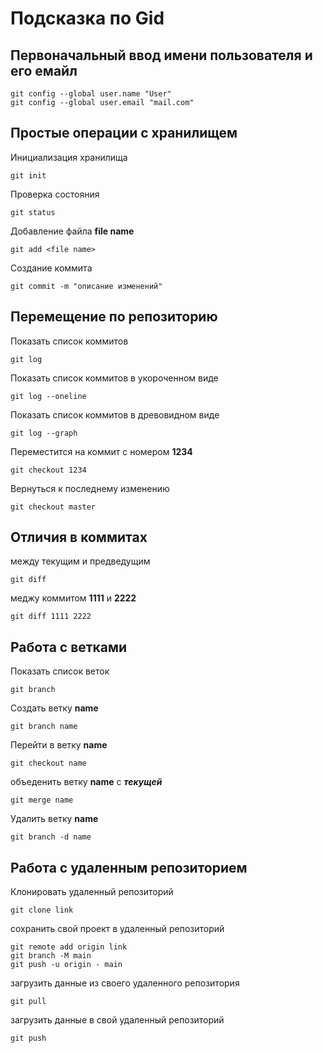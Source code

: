 # Подсказка по Gid

## Первоначальный ввод имени пользователя и его емайл
```
git config --global user.name "User"
git config --global user.email "mail.com"
```
## Простые операции с хранилищем

Инициализация хранилища
```
git init
```
Проверка состояния
```
git status
```

Добавление файла __file name__
```
git add <file name>
```

Создание коммита
```
git commit -m "описание изменений"
```

## Перемещение по репозиторию
Показать список коммитов
```
git log
```
Показать список коммитов в укороченном виде
```
git log --oneline
```
Показать список коммитов в древовидном виде
```
git log --graph
```

Переместится на коммит с номером __1234__
```
git checkout 1234
```

Вернуться к последнему изменению
```
git checkout master
```
## Отличия в коммитах

между текущим и предведущим
```
git diff
```

меджу коммитом __1111__ и __2222__
```
git diff 1111 2222
```

## Работа с ветками
Показать список веток
```
git branch
```
Создать ветку __name__
```
git branch name
```
Перейти в ветку __name__
```
git checkout name
```
объеденить ветку __name__ с *__текущей__*
```
git merge name
```
Удалить ветку __name__
```
git branch -d name
```

## Работа с удаленным репозиторием
Клонировать удаленный репозиторий
```
git clone link
```
сохранить свой проект в удаленный репозиторий
```
git remote add origin link
git branch -M main
git push -u origin - main
```
загрузить данные из своего удаленного репозитория
```
git pull
```
загрузить данные в свой удаленный репозиторий
```
git push
```